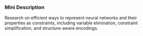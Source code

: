 ### Mini Description

Research on efficient ways to represent neural networks and their properties as constraints, including variable elimination, constraint simplification, and structure-aware encodings.
